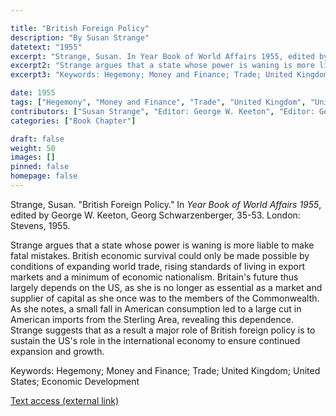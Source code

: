 ```yaml
---

title: "British Foreign Policy"
description: "By Susan Strange"
datetext: "1955"
excerpt: "Strange, Susan. In Year Book of World Affairs 1955, edited by George W. Keeton, Georg Schwarzenberger, 35-53. London: Stevens, 1955."
excerpt2: "Strange argues that a state whose power is waning is more liable to make fatal mistakes. British economic survival could only be made possible by conditions of expanding world trade, rising standards of living in export markets and a minimum of economic nationalism. Britain's future thus largely depends on the US, as she is no longer as essential as a market and supplier of capital as she once was to the members of the Commonwealth. As she notes, a small fall in American consumption led to a large cut in American imports from the Sterling Area, revealing this dependence. Strange suggests that as a result a major role of British foreign policy is to sustain the US's role in the international economy to ensure continued expansion and growth."
excerpt3: "Keywords: Hegemony; Money and Finance; Trade; United Kingdom; United States; Economic Development"

date: 1955
tags: ["Hegemony", "Money and Finance", "Trade", "United Kingdom", "United States", "1950's and earlier", "Susan Strange"]
contributors: ["Susan Strange", "Editor: George W. Keeton", "Editor: Georg Schwarzenberger"]
categories: ["Book Chapter"]

draft: false
weight: 50
images: []
pinned: false
homepage: false
---
```


Strange, Susan. "British Foreign Policy." In *Year Book of World Affairs 1955*, edited by George W. Keeton, Georg Schwarzenberger, 35-53. London: Stevens, 1955.

Strange argues that a state whose power is waning is more liable to make fatal mistakes. British economic survival could only be made possible by conditions of expanding world trade, rising standards of living in export markets and a minimum of economic nationalism. Britain's future thus largely depends on the US, as she is no longer as essential as a market and supplier of capital as she once was to the members of the Commonwealth. As she notes, a small fall in American consumption led to a large cut in American imports from the Sterling Area, revealing this dependence. Strange suggests that as a result a major role of British foreign policy is to sustain the US's role in the international economy to ensure continued expansion and growth.

Keywords: Hegemony; Money and Finance; Trade; United Kingdom; United States; Economic Development

[Text access (external link)](https://www.worldcat.org/title/56633364)
